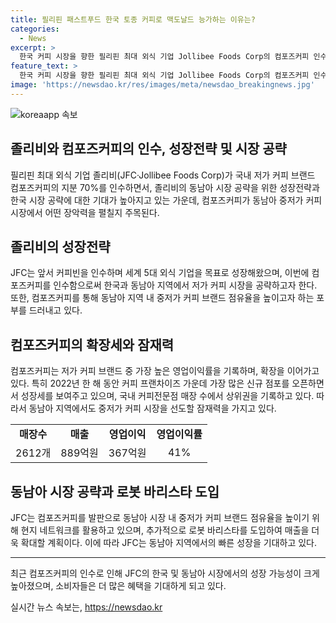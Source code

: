 ```yaml
---
title: 필리핀 패스트푸드 한국 토종 커피로 맥도날드 능가하는 이유는?
categories:
  - News
excerpt: >
  한국 커피 시장을 향한 필리핀 최대 외식 기업 Jollibee Foods Corp의 컴포즈커피 인수가 주목받고 있다. 이를 통해 커피 시장에서의 장악력을 높이고 세계 5대 외식 기업을 목표로 하고 있는 Jollibee의 전략이 엿보이는 가운데, 컴포즈커피는 한국과 동남아 지역에서 저가 커피 시장을 선점하고 있는 알짜 기업으로 평가받고 있다. 특히 한국 시장 개척에 대한 야심을 드러낸 Jollibee는 컴포즈커피를 통해 이를 실현하려는 것으로 보인다. 또한 동남아 시장에서 중저가 커피 브랜드의 점유율을 높이기 위한 전략을 펼치고 있어, 이번 인수가 동남아 시장 공략의 발판으로 기대되고 있다.
feature_text: >
  한국 커피 시장을 향한 필리핀 최대 외식 기업 Jollibee Foods Corp의 컴포즈커피 인수가 주목받고 있다. 이를 통해 커피 시장에서의 장악력을 높이고 세계 5대 외식 기업을 목표로 하고 있는 Jollibee의 전략이 엿보이는 가운데, 컴포즈커피는 한국과 동남아 지역에서 저가 커피 시장을 선점하고 있는 알짜 기업으로 평가받고 있다. 특히 한국 시장 개척에 대한 야심을 드러낸 Jollibee는 컴포즈커피를 통해 이를 실현하려는 것으로 보인다. 또한 동남아 시장에서 중저가 커피 브랜드의 점유율을 높이기 위한 전략을 펼치고 있어, 이번 인수가 동남아 시장 공략의 발판으로 기대되고 있다.
image: 'https://newsdao.kr/res/images/meta/newsdao_breakingnews.jpg'
---
```


<p><img src="https://newsdao.kr/res/images/meta/newsdao_breakingnews.jpg" alt="koreaapp 속보" /></p>

<h2 data-ke-size="size26">졸리비와 컴포즈커피의 인수, 성장전략 및 시장 공략</h2>

<p data-ke-size="size16">필리핀 최대 외식 기업 졸리비(JFC·Jollibee Foods Corp)가 국내 저가 커피 브랜드 컴포즈커피의 지분 70%를 인수하면서, 졸리비의 동남아 시장 공략을 위한 성장전략과 한국 시장 공략에 대한 기대가 높아지고 있는 가운데, 컴포즈커피가 동남아 중저가 커피 시장에서 어떤 장악력을 펼칠지 주목된다.</p>

<h2 data-ke-size="size24">졸리비의 성장전략</h2>

<p data-ke-size="size16">JFC는 앞서 커피빈을 인수하며 세계 5대 외식 기업을 목표로 성장해왔으며, 이번에 컴포즈커피를 인수함으로써 한국과 동남아 지역에서 저가 커피 시장을 공략하고자 한다. 또한, 컴포즈커피를 통해 동남아 지역 내 중저가 커피 브랜드 점유율을 높이고자 하는 포부를 드러내고 있다.</p>

<h2 data-ke-size="size24">컴포즈커피의 확장세와 잠재력</h2>

<p data-ke-size="size16">컴포즈커피는 저가 커피 브랜드 중 가장 높은 영업이익률을 기록하며, 확장을 이어가고 있다. 특히 2022년 한 해 동안 커피 프랜차이즈 가운데 가장 많은 신규 점포를 오픈하면서 성장세를 보여주고 있으며, 국내 커피전문점 매장 수에서 상위권을 기록하고 있다. 따라서 동남아 지역에서도 중저가 커피 시장을 선도할 잠재력을 가지고 있다.</p>

<table>
    <tr>
        <td style="text-align: center; height: 17px;"><b>매장수</b></td>
        <td style="text-align: center; height: 17px;"><b>매출</b></td>
        <td style="text-align: center; height: 17px;"><b>영업이익</b></td>
        <td style="text-align: center; height: 17px;"><b>영업이익률</b></td>
    </tr>
    <tr>
        <td style="text-align: center; height: 17px;">2612개</td>
        <td style="text-align: center; height: 17px;">889억원</td>
        <td style="text-align: center; height: 17px;">367억원</td>
        <td style="text-align: center; height: 17px;">41%</td>
    </tr>
</table>

<h2 data-ke-size="size24">동남아 시장 공략과 로봇 바리스타 도입</h2>

<p data-ke-size="size16">JFC는 컴포즈커피를 발판으로 동남아 시장 내 중저가 커피 브랜드 점유율을 높이기 위해 현지 네트워크를 활용하고 있으며, 추가적으로 로봇 바리스타를 도입하여 매출을 더욱 확대할 계획이다. 이에 따라 JFC는 동남아 지역에서의 빠른 성장을 기대하고 있다.</p>

<hr>

<p data-ke-size="size16">최근 컴포즈커피의 인수로 인해 JFC의 한국 및 동남아 시장에서의 성장 가능성이 크게 높아졌으며, 소비자들은 더 많은 혜택을 기대하게 되고 있다.</p>
실시간 뉴스 속보는, <a href="https://newsdao.kr" rel="dofollow">https://newsdao.kr</a>


